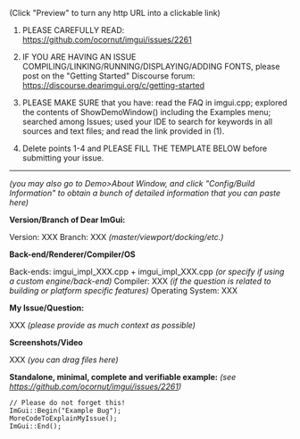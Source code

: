 (Click "Preview" to turn any http URL into a clickable link)

1. PLEASE CAREFULLY READ:
https://github.com/ocornut/imgui/issues/2261

2. IF YOU ARE HAVING AN ISSUE COMPILING/LINKING/RUNNING/DISPLAYING/ADDING FONTS, please post on the "Getting Started" Discourse forum:
https://discourse.dearimgui.org/c/getting-started

3. PLEASE MAKE SURE that you have: read the FAQ in imgui.cpp; explored the contents of ShowDemoWindow() including the Examples menu; searched among Issues; used your IDE to search for keywords in all sources and text files; and read the link provided in (1).

4. Delete points 1-4 and PLEASE FILL THE TEMPLATE BELOW before submitting your issue. 

----

_(you may also go to Demo>About Window, and click "Config/Build Information" to obtain a bunch of detailed information that you can paste here)_

**Version/Branch of Dear ImGui:**

Version: XXX
Branch: XXX _(master/viewport/docking/etc.)_

**Back-end/Renderer/Compiler/OS** 

Back-ends: imgui_impl_XXX.cpp + imgui_impl_XXX.cpp _(or specify if using a custom engine/back-end)_
Compiler: XXX _(if the question is related to building or platform specific features)_
Operating System: XXX 

**My Issue/Question:** 

XXX _(please provide as much context as possible)_

**Screenshots/Video** 

XXX _(you can drag files here)_

**Standalone, minimal, complete and verifiable example:** _(see https://github.com/ocornut/imgui/issues/2261)_
```
// Please do not forget this!
ImGui::Begin("Example Bug");
MoreCodeToExplainMyIssue();
ImGui::End();
```
